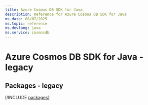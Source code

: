 ```yaml
---
title: Azure Cosmos DB SDK for Java
description: Reference for Azure Cosmos DB SDK for Java
ms.date: 08/07/2025
ms.topic: reference
ms.devlang: java
ms.service: cosmosdb
---
```

# Azure Cosmos DB SDK for Java - legacy
## Packages - legacy
[!INCLUDE [packages](cosmos-db-index.md)]
